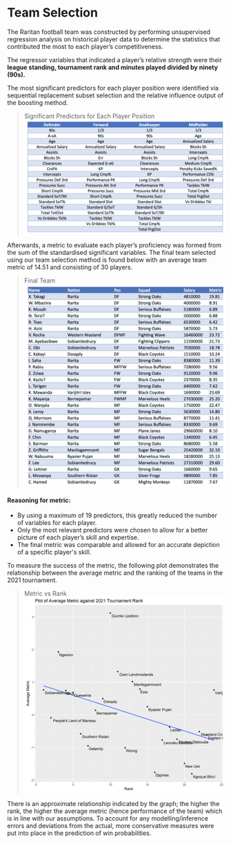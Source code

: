 # Team Selection

The Raritan football team was constructed by performing unsupervised regression analysis on historical player data to determine the statistics that contributed the most to each player’s competitiveness. 

The regressor variables that indicated a player’s relative strength were their **league standing, tournament rank and minutes played divided by ninety (90s).**

The most significant predictors for each player position were identified via sequential replacement subset selection and the relative influence output of the boosting method.

> Significant Predictors for Each Player Position
> ![](predictors.png)

Afterwards, a metric to evaluate each player’s proficiency was formed from the sum of the standardised significant variables. The final team selected using our team selection method is found below with an average team metric of 14.51 and consisting of 30 players.

> Final Team
> ![](team.png)

#### Reasoning for metric:
* By using a maximum of 19 predictors, this greatly reduced the number of variables for each player.
* Only the most relevant predictors were chosen to allow for a better picture of each player’s skill and expertise.
* The final metric was comparable and allowed for an accurate depiction of a specific player's skill.

To measure the success of the metric, the following plot demonstrates the relationship between the average metric and the ranking of the teams in the 2021 tournament. 

> Metric vs Rank
> ![](graph.png)

There is an approximate relationship indicated by the graph; the higher the rank, the higher the average metric (hence performance of the team) which is in line with our assumptions. To account for any modelling/inference errors and deviations from the actual, more conservative measures were put into place in the prediction of win probabilities. 






